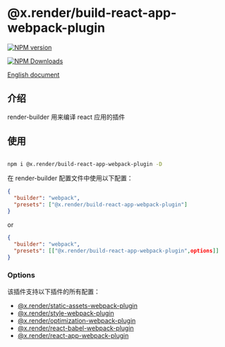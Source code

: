 # @x.render/build-react-app-webpack-plugin

<p>
<a href="https://www.npmjs.com/package/@x.render/build-react-app-webpack-plugin" target="__blank"><img src="https://img.shields.io/npm/v/@x.render/build-react-app-webpack-plugin" alt="NPM version" /></a>

<a href="https://www.npmjs.com/package/@x.render/build-react-app-webpack-plugin" target="__blank"><img src="https://img.shields.io/npm/dm/%40x.render%2Fbuild-react-app-webpack-plugin" alt="NPM Downloads" /></a>

</p>

[English document](./README.md)

## 介绍

render-builder 用来编译 react 应用的插件

## 使用

```bash

npm i @x.render/build-react-app-webpack-plugin -D
```

在 render-builder 配置文件中使用以下配置：

```json
{
  "builder": "webpack",
  "presets": ["@x.render/build-react-app-webpack-plugin"]
}
```

or

```json
{
  "builder": "webpack",
  "presets": [["@x.render/build-react-app-webpack-plugin",options]]
}
```

### Options

该插件支持以下插件的所有配置：

- [@x.render/static-assets-webpack-plugin](https://github.com/render-x/render-webpack-config/blob/master/packages/static-assets-webpack-plugin/README.md)
- [@x.render/style-webpack-plugin](https://github.com/render-x/render-webpack-config/blob/master/packages/style-webpack-plugin/README.md)
- [@x.render/optimization-webpack-plugin](https://github.com/render-x/render-webpack-config/blob/master/packages/optimization-webpack-plugin/README.md)
- [@x.render/react-babel-webpack-plugin](https://github.com/render-x/render-webpack-config/blob/master/packages/react-babel-webpack-plugin/README.md)
- [@x.render/react-app-webpack-plugin](https://github.com/render-x/render-webpack-config/blob/master/packages/react-app-webpack-plugin/README.md)
